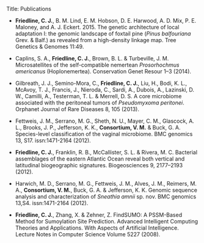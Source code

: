 Title: Publications

* **Friedline, C. J.**, B. M. Lind, E. M. Hobson, D. E. Harwood, A. D. Mix, P. E. Maloney, and A. J. Eckert. 2015. The genetic architecture of local adaptation I: the genomic landscape of foxtail pine (*Pinus balfouriana* Grev. & Balf.) as revealed from a high-density linkage map. Tree Genetics & Genomes 11:49.

* Caplins, S. A., **Friedline, C. J.**, Brown, B. L. & Turbeville,
J. M. Microsatellites of the self-compatible nemertean *Prosorhochmus americanus*
(Hoplonemertea). Conservation Genet Resour 1–3 (2014).
  
* Gilbreath, J. J., Semino-Mora, C., **Friedline, C. J.**, Liu, H., Bodi, K. L.,
McAvoy, T. J., Francis, J., Nieroda, C., Sardi, A., Dubois, A., Lazinski, D. W.,
Camilli, A., Testerman, T. L. & Merrell, D. S. A core microbiome associated with
the peritoneal tumors of *Pseudomyxoma peritonei*.  Orphanet Journal of Rare
Diseases 8, 105 (2013).

* Fettweis, J. M., Serrano, M. G., Sheth, N. U., Mayer, C. M., Glascock, A. L.,
Brooks, J. P., Jefferson, K. K., **Consortium, V. M.** & Buck, G. A.  Species-level
classification of the vaginal microbiome. BMC genomics 13, S17. issn:1471-2164
(2012).

* **Friedline, C. J.**, Franklin, R. B., McCallister, S. L. & Rivera, M. C.
Bacterial assemblages of the eastern Atlantic Ocean reveal both vertical and
latitudinal biogeographic signatures. Biogeosciences 9, 2177–2193 (2012).

* Harwich, M. D., Serrano, M. G., Fettweis, J. M., Alves, J. M., Reimers, M. A.,
**Consortium, V. M.**, Buck, G. A. & Jefferson, K. K. Genomic sequence analysis and
characterization of *Sneathia amnii* sp. nov.  BMC genomics 13,S4. issn:1471-2164
(2012).

* **Friedline, C. J.**, Zhang, X. & Zehner, Z. FindSUMO: A PSSM-Based Method for
Sumoylation Site Prediction. Advanced Intelligent Computing Theories and
Applications. With Aspects of Artificial Intelligence. Lecture Notes in Computer
Science Volume 5227 (2008).
